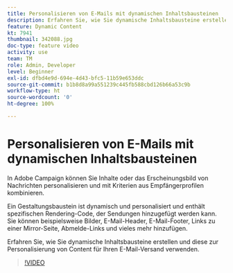 ```yaml
---
title: Personalisieren von E-Mails mit dynamischen Inhaltsbausteinen
description: Erfahren Sie, wie Sie dynamische Inhaltsbausteine erstellen und diese zur Personalisierung von Content für Ihren E-Mail-Versand verwenden.
feature: Dynamic Content
kt: 7941
thumbnail: 342088.jpg
doc-type: feature video
activity: use
team: TM
role: Admin, Developer
level: Beginner
exl-id: dfbd4e9d-694e-4d43-bfc5-11b59e653ddc
source-git-commit: b1b8d8a99a551239c445fb588cbd126b66a53c9b
workflow-type: ht
source-wordcount: '0'
ht-degree: 100%

---
```


# Personalisieren von E-Mails mit dynamischen Inhaltsbausteinen

In Adobe Campaign können Sie Inhalte oder das Erscheinungsbild von Nachrichten personalisieren und mit Kriterien aus Empfängerprofilen kombinieren.

Ein Gestaltungsbaustein ist dynamisch und personalisiert und enthält spezifischen Rendering-Code, der Sendungen hinzugefügt werden kann. Sie können beispielsweise Bilder, E-Mail-Header, E-Mail-Footer, Links zu einer Mirror-Seite, Abmelde-Links und vieles mehr hinzufügen.

Erfahren Sie, wie Sie dynamische Inhaltsbausteine erstellen und diese zur Personalisierung von Content für Ihren E-Mail-Versand verwenden.

>[!VIDEO](https://video.tv.adobe.com/v/342088?quality=12&learn=on)
